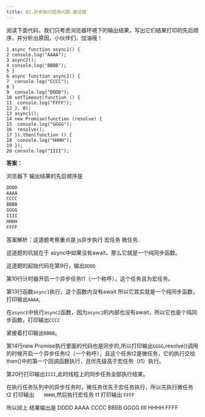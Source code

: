 ```yaml
---
title: 02.异步执行顺序问题-面试题
---
```


阅读下面代码，我们只考虑浏览器环境下的输出结果，写出它们结果打印的先后顺序，并分析出原因，小伙伴们，加油哦！

```
1 async function async1() {
2 console.log("AAAA");
3 async2();
4 console.log("BBBB");
5 }
6 async function async2() {
7  console.log("CCCC");
8 }
9  console.log("DDDD");
10 setTimeout(function () {
11 	console.log("FFFF");
12 }, 0);
13 async1();
14 new Promise(function (resolve) {
15 	console.log("GGGG");
16  resolve();
17 }).then(function () {
18  console.log("HHHH");
19 });
20 console.log("IIII");
```

**答案：**

浏览器下 输出结果的先后顺序是

```ts
DDDD
AAAA
CCCC
BBBB
GGGG
IIII
HHHH
FFFF
```

答案解析：这道题考察重点是  js异步执行 宏任务 微任务.

这道题的坑就在于 async中如果没有await，那么它就是一个纯同步函数。

这道题的起始代码在第9行，输出`DDDD`

第10行计时器开启一个异步任务t1（一个称呼），这个任务且为宏任务。

第13行函数`async1`执行，这个函数内没有await 所以它其实就是一个纯同步函数，打印输出`AAAA`,

在`async1`中执行`async2`函数，因为`async2`的内部也没有await，所以它也是个纯同步函数，打印输出`CCCC`

紧接着打印输出`BBBB`。

第14行new Promise执行里面的代码也是同步的,所以打印输出`GGGG`,resolve()调用的时候开启一个异步任务t2（一个称呼），且这个任务t2是微任务，它的执行交给then()中的第一个回调函数执行，且优先级高于宏任务（t1）执行。

第20行打印输出`IIII`,此时线程上的同步任务全部执行结束。

在执行任务队列中的异步任务时，微任务优先于宏任务执行，所以先执行微任务 t2 打印输出 `	HHHH`,然后执行宏任务 t1 打印输出 `FFFF`

所以综上 结果输出是 DDDD AAAA CCCC BBBB  GGGG IIII HHHH FFFF